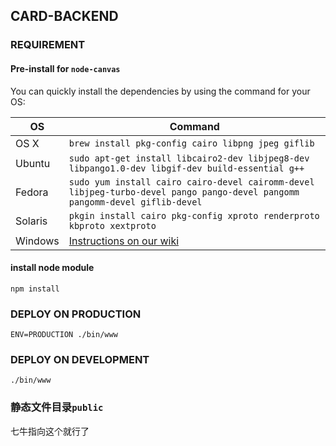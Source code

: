 ## CARD-BACKEND

### REQUIREMENT

#### Pre-install for `node-canvas`

You can quickly install the dependencies by using the command for your OS:

OS | Command
----- | -----
OS X | `brew install pkg-config cairo libpng jpeg giflib`
Ubuntu | `sudo apt-get install libcairo2-dev libjpeg8-dev libpango1.0-dev libgif-dev build-essential g++`
Fedora | `sudo yum install cairo cairo-devel cairomm-devel libjpeg-turbo-devel pango pango-devel pangomm pangomm-devel giflib-devel`
Solaris | `pkgin install cairo pkg-config xproto renderproto kbproto xextproto`
Windows | [Instructions on our wiki](https://github.com/Automattic/node-canvas/wiki/Installation---Windows)


#### install node module

    npm install

### DEPLOY ON PRODUCTION

    ENV=PRODUCTION ./bin/www
    
### DEPLOY ON DEVELOPMENT

    ./bin/www
    
### 静态文件目录`public`


七牛指向这个就行了